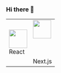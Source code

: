 ### Hi there 👋

<table>
  <tr>
    <td>
      <img src="https://upload.wikimedia.org/wikipedia/commons/a/a7/React-icon.svg" width="50px" />
      <div>React</div>
    </td>
    <td>
      <img src="https://upload.wikimedia.org/wikipedia/commons/8/8e/Nextjs-logo.svg" width="50px" style="margin-bottom: 100%;" />
      <div>Next.js</div>
    </td>
  </tr>
</table>
